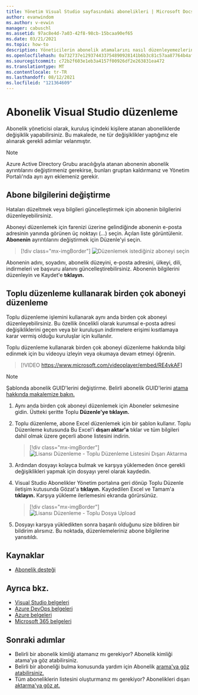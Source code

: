 ```yaml
---
title: Yönetim Visual Studio sayfasındaki abonelikleri | Microsoft Docs
author: evanwindom
ms.author: v-evwin
manager: cabuschl
ms.assetid: 97ac8e4d-7a03-42f8-98cb-15bcaa90ef65
ms.date: 03/21/2021
ms.topic: how-to
description: Yöneticilerin abonelik atamalarını nasıl düzenleyemezlerini öğrenin.
ms.openlocfilehash: 0a732737e129374433754890928141b6b3c81c57aa87764b4af17e996af39726
ms.sourcegitcommit: c72b2f603e1eb3a4157f00926df2e263831ea472
ms.translationtype: MT
ms.contentlocale: tr-TR
ms.lasthandoff: 08/12/2021
ms.locfileid: "121364609"
---
```

# <a name="edit-visual-studio-subscription-assignments"></a>Abonelik Visual Studio düzenleme
Abonelik yöneticisi olarak, kuruluş içindeki kişilere atanan aboneliklerde değişiklik yapabilirsiniz.  Bu makalede, ne tür değişiklikler yaptığınız ele alınarak gerekli adımlar velanmıştır.

   > [!NOTE]
   > Azure Active Directory Grubu aracılığıyla atanan abonenin abonelik ayrıntılarını değiştirmeniz gerekirse, bunları gruptan kaldırmanız ve Yönetim Portalı'nda ayrı ayrı eklemeniz gerekir.  

## <a name="change-subscriber-information"></a>Abone bilgilerini değiştirme
Hataları düzeltmek veya bilgileri güncelleştirmek için abonenin bilgilerini düzenleyebilirsiniz.

Aboneyi düzenlemek için farenizi üzerine gelindiğinde abonenin e-posta adresinin yanında görünen üç noktayı (...) seçin. Açılan liste görüntülenir.  **Abonenin** ayrıntılarını değiştirmek için Düzenle'yi seçin. 
> [!div class="mx-imgBorder"]
> ![Düzenlemek istediğiniz aboneyi seçin](_img/edit-license/select-subscriber.png "Üç nokta seçeneğine tıklayın ve Düzenle'yi seçin.")

Abonenin adını, soyadını, abonelik düzeyini, e-posta adresini, ülkeyi, dili, indirmeleri ve başvuru alanını güncelleştirebilirsiniz. Abonenin bilgilerini düzenleyin ve Kaydet'e **tıklayın.**

## <a name="edit-multiple-subscribers-using-bulk-edit"></a>Toplu düzenleme kullanarak birden çok aboneyi düzenleme

Toplu düzenleme işlemini kullanarak aynı anda birden çok aboneyi düzenleyebilirsiniz. Bu özellik öncelikli olarak kurumsal e-posta adresi değişikliklerini geçen veya bir kuruluşun indirmelere erişimi kısıtlamaya karar vermiş olduğu kuruluşlar için kullanılır.

Toplu düzenleme kullanarak birden çok aboneyi düzenleme hakkında bilgi edinmek için bu videoyu izleyin veya okumaya devam etmeyi öğrenin. 
<br>

> [!VIDEO https://www.microsoft.com/videoplayer/embed/RE4vkAF]

> [!NOTE]
> Şablonda abonelik GUID'lerini değiştirme. Belirli abonelik GUID'lerini [atama hakkında makalemize bakın.](assign-guid.md)

1. Aynı anda birden çok aboneyi düzenlemek için Aboneler sekmesine gidin. Üstteki şeritte Toplu **Düzenle'ye tıklayın.**

2. Toplu düzenleme, abone Excel düzenlemek için bir şablon kullanır. Toplu Düzenleme kutusunda Bu Excel'i **dışarı aktar'a** tıklar ve tüm bilgileri dahil olmak üzere geçerli abone listesini indirin.
   > [!div class="mx-imgBorder"]
   > ![Lisansı Düzenleme - Toplu Düzenleme Listesini Dışarı Aktarma](_img/edit-license/edit-license-bulk-edit-export.png "Geçerli aboneliklerin listesini oluşturmak için Bu Excel'i dışarı aktar'a tıklayın.")

3. Ardından dosyayı kolayca bulmak ve karşıya yüklemeden önce gerekli değişiklikleri yapmak için dosyayı yerel olarak kaydedin. 

4. Visual Studio Abonelikler Yönetim portalına geri dönüp Toplu Düzenle iletişim kutusunda Gözat'a **tıklayın.** Kaydedilen Excel ve Tamam'a **tıklayın.** Karşıya yükleme ilerlemesini ekranda görürsünüz.
   > [!div class="mx-imgBorder"]
   > ![Lisansı Düzenleme - Toplu Dosya Upload](_img/edit-license/edit-license-bulk-file-upload1.png "Tamamlanmış dosyanın bulunduğu konuma Excel seçin ve Tamam'a tıklayın.")

5. Dosyayı karşıya yükledikten sonra başarılı olduğunu size bildiren bir bildirim alırsınız. Bu noktada, düzenlemeleriniz abone bilgilerine yansıtıldı.

## <a name="resources"></a>Kaynaklar
- [Abonelik desteği](https://aka.ms/vsadminhelp)

## <a name="see-also"></a>Ayrıca bkz.
- [Visual Studio belgeleri](/visualstudio/)
- [Azure DevOps belgeleri](/azure/devops/)
- [Azure belgeleri](/azure/)
- [Microsoft 365 belgeleri](/microsoft-365/)

## <a name="next-steps"></a>Sonraki adımlar
- Belirli bir abonelik kimliği atamanız mı gerekiyor? Abonelik kimliği atama'ya göz atabilirsiniz. 
- Belirli bir aboneliği bulma konusunda yardım için Abonelik [arama'ya göz atabilirsiniz.](search-license.md)
- Tüm aboneliklerin listesini oluşturmanız mı gerekiyor?  Abonelikleri dışarı [aktarma'ya göz at.](exporting-subscriptions.md)
